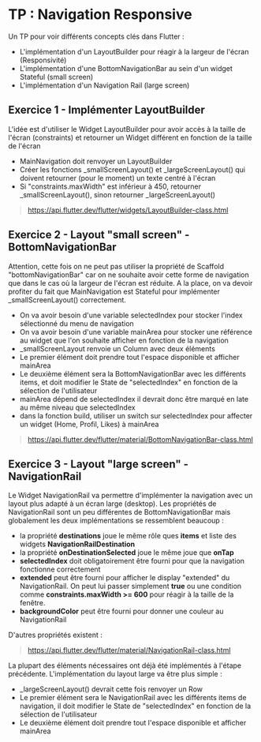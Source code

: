 # TP : Navigation Responsive

Un TP pour voir différents concepts clés dans Flutter :
- L'implémentation d'un LayoutBuilder pour réagir à la largeur de l'écran (Responsivité)
- L'implémentation d'une BottomNavigationBar au sein d'un widget Stateful (small screen)
- L'implémentation d'un Navigation Rail (large screen)


## Exercice 1 - Implémenter LayoutBuilder
L'idée est d'utiliser le Widget LayoutBuilder pour avoir accès à la taille de l'écran (constraints) et retourner un Widget différent en fonction de la taille de l'écran

- MainNavigation doit renvoyer un LayoutBuilder
- Créer les fonctions _smallScreenLayout() et _largeScreenLayout() qui doivent retourner (pour le moment) un texte centré à l'écran
- Si "constraints.maxWidth" est inférieur à 450, retourner _smallScreenLayout(), sinon retourner _largeScreenLayout()

> https://api.flutter.dev/flutter/widgets/LayoutBuilder-class.html


## Exercice 2 - Layout "small screen" - BottomNavigationBar
Attention, cette fois on ne peut pas utiliser la propriété de Scaffold "bottomNavigationBar" car on ne souhaite avoir cette forme de navigation que dans le cas où la largeur de l'écran est réduite.
A la place, on va devoir profiter du fait que MainNavigation est Stateful pour implémenter _smallScreenLayout() correctement.

- On va avoir besoin d'une variable selectedIndex pour stocker l'index sélectionné du menu de navigation
- On va avoir besoin d'une variable mainArea pour stocker une référence au widget que l'on souhaite afficher en fonction de la navigation
- _smallScreenLayout renvoie un Column avec deux éléments
- Le premier élément doit prendre tout l'espace disponible et afficher mainArea
- Le deuxième élément sera la BottomNavigationBar avec les différents items, et doit modifier le State de "selectedIndex" en fonction de la sélection de l'utilisateur
- mainArea dépend de selectedIndex il devrait donc être marqué en late au même niveau que selectedIndex
- dans la fonction build, utiliser un switch sur selectedIndex pour affecter un widget (Home, Profil, Likes) à mainArea

> https://api.flutter.dev/flutter/material/BottomNavigationBar-class.html

## Exercice 3 - Layout "large screen" - NavigationRail
Le Widget NavigationRail va permettre d'implémenter la navigation avec un layout plus adapté à un écran large (desktop).
Les propriétés de NavigationRail sont un peu différentes de BottomNavigationBar mais globalement les deux implémentations se ressemblent beaucoup :
- la propriété **destinations** joue le même rôle ques **items** et liste des widgets **NavigationRailDestination**
- la propriété **onDestinationSelected** joue le même joue que **onTap**
- **selectedIndex** doit obligatoirement être fourni pour que la navigation fonctionne correctement
- **extended** peut être fourni pour afficher le display "extended" du NavigationRail. On peut lui passer simplement **true** ou une condition comme **constraints.maxWidth >= 600** pour réagir à la taille de la fenêtre.
- **backgroundColor** peut être fourni pour donner une couleur au NavigationRail

D'autres propriétés existent :
> https://api.flutter.dev/flutter/material/NavigationRail-class.html

La plupart des éléments nécessaires ont déjà été implémentés à l'étape précédente. L'implémentation du layout large va être plus simple :
- _largeScreenLayout() devrait cette fois renvoyer un Row
- Le premier élément sera le NavigationRail avec les différents items de navigation, il doit modifier le State de "selectedIndex" en fonction de la sélection de l'utilisateur
- Le deuxième élément doit prendre tout l'espace disponible et afficher mainArea
